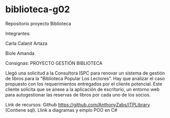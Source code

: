 # biblioteca-g02
Repositorio proyecto Biblioteca

Integrantes: 

Carla Calanit Artaza

Biole Amanda


Consignas:
PROYECTO GESTIÓN BIBLIOTECA

Llegó una solicitud a la Consultora ISPC para renovar un sistema de gestión de libros para la "Biblioteca Popular Los Lectores". Hay que analizar el caso propuesto con los requerimientos entregados por el cliente potencial. Este cliente solicita que se anexe a la aplicación de escritorio, un entorno web para autogestionar las reservas de libros por cada uno de los socios.

Link de recursos: Github https://github.com/AnthonyZabs/ITPLibrary (Contiene sql). Llink a diagramas y emplo POO en C#

